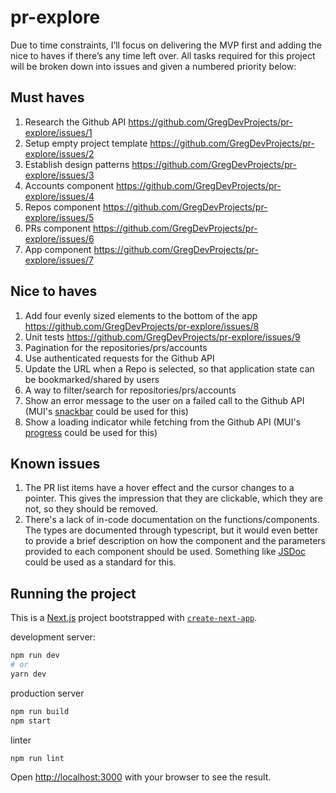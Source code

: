 # pr-explore

Due to time constraints, I’ll focus on delivering the MVP first and adding the nice to haves if there’s any time left over. All tasks required for this project will be broken down into issues and given a numbered priority below:

## Must haves

1. Research the Github API https://github.com/GregDevProjects/pr-explore/issues/1
2. Setup empty project template https://github.com/GregDevProjects/pr-explore/issues/2
3. Establish design patterns https://github.com/GregDevProjects/pr-explore/issues/3
4. Accounts component https://github.com/GregDevProjects/pr-explore/issues/4
5. Repos component https://github.com/GregDevProjects/pr-explore/issues/5
6. PRs component https://github.com/GregDevProjects/pr-explore/issues/6
7. App component https://github.com/GregDevProjects/pr-explore/issues/7

## Nice to haves

1. Add four evenly sized elements to the bottom of the app https://github.com/GregDevProjects/pr-explore/issues/8
2. Unit tests https://github.com/GregDevProjects/pr-explore/issues/9
3. Pagination for the repositories/prs/accounts
4. Use authenticated requests for the Github API
5. Update the URL when a Repo is selected, so that application state can be bookmarked/shared by users
6. A way to filter/search for repositories/prs/accounts
7. Show an error message to the user on a failed call to the Github API (MUI's [snackbar](https://mui.com/material-ui/react-snackbar/) could be used for this)
8. Show a loading indicator while fetching from the Github API (MUI's [progress](https://mui.com/material-ui/react-progress/) could be used for this)

## Known issues

1. The PR list items have a hover effect and the cursor changes to a pointer. This gives the impression that they are clickable, which they are not, so they should be removed.
2. There's a lack of in-code documentation on the functions/components. The types are documented through typescript, but it would even better to provide a brief description on how the component and the parameters provided to each component should be used. Something like [JSDoc](https://jsdoc.app/) could be used as a standard for this.

## Running the project

This is a [Next.js](https://nextjs.org/) project bootstrapped with [`create-next-app`](https://github.com/vercel/next.js/tree/canary/packages/create-next-app).

development server:

```bash
npm run dev
# or
yarn dev
```

production server

```bash
npm run build
npm start
```

linter

```bash
npm run lint
```

Open [http://localhost:3000](http://localhost:3000) with your browser to see the result.
